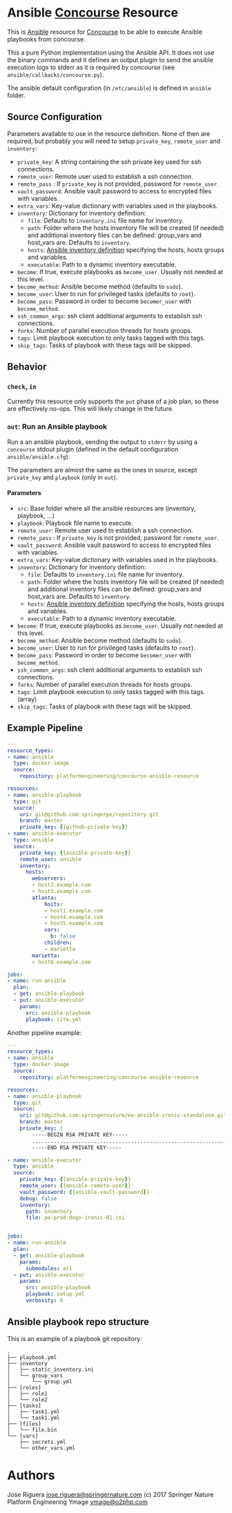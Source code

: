 # Ansible [Concourse](http://concourse.ci) Resource

This is [Ansible](https://www.ansible.com) resource for [Concourse](http://concourse.ci)
to be able to execute Ansible playbooks from concourse.

This a pure Python implementation using the Ansible API. It does not use the binary commands
and it defines an output plugin to send the ansible execution logs to stderr as it is
required by concourse (see `ansible/callbacks/concourse.py`).

The ansible default configuration (in `/etc/ansible`) is defined in `ansible` folder.


## Source Configuration

Parameters available to use in the resource definition. None of then are required, but
probably you will need to setup `private_key`, `remote_user` and `inventory`:

* `private_key`: A string containing the ssh private key used for ssh connections.
* `remote_user`: Remote user used to establish a ssh connection.
* `remote_pass` : If `private_key` is not provided, password for `remote_user`.
* `vault_password`: Ansible vault password to access to encrypted files with variables.
* `extra_vars`: Key-value dictionary with variables used in the playbooks.
* `inventory`: Dictionary for inventory definition:
  * `file`: Defaults to `inventory.ini` file name for inventory.
  * `path`: Folder where the hosts inventory file will be created (if needed) and additional inventory files can be defined: group_vars and host_vars are. Defaults to `inventory`.
  * `hosts`: [Ansible inventory definition](http://docs.ansible.com/ansible/latest/dev_guide/developing_inventory.html#script-conventions) specifying the hosts, hosts groups and variables.
  * `executable`: Path to a dynamic inventory executable.
* `become`: If true, execute playbooks as `become_user`. Usually not needed at this level.
* `become_method`: Ansible become method (defaults to `sudo`).
* `become_user`: User to run for privileged tasks (defaults to `root`).
* `become_pass`: Password in order to become `becomer_user` with `become_method`.
* `ssh_common_args`: ssh client additional arguments to establish ssh connections.
* `forks`: Number of parallel execution threads for hosts groups.
* `tags`: Limit playbook execution to only tasks tagged with this tags.
* `skip_tags`: Tasks of playbook with these tags will be skipped.


## Behavior

### `check`, `in`

Currently this resource only supports the `put` phase of a job plan, so these
are effectively no-ops. This will likely change in the future.

### `out`: Run an Ansible playbook

Run a an ansible playbook, sending the output to `stderr` by using a `concourse`
stdout plugin (defined in the default configuration `ansible/ansible.cfg`).

The parameters are almost the same as the ones in source, except `private_key`
and `playbook` (only in `out`).

#### Parameters

* `src`: Base folder where all the ansible resources are (inventory, playbook, ...)
* `playbook`: Playbook file name to execute.
* `remote_user`: Remote user used to establish a ssh connection.
* `remote_pass` : If `private_key` is not provided, password for `remote_user`.
* `vault_password`: Ansible vault password to access to encrypted files with variables.
* `extra_vars`: Key-value dictionary with variables used in the playbooks.
* `inventory`: Dictionary for inventory definition:
  * `file`: Defaults to `inventory.ini` file name for inventory.
  * `path`: Folder where the hosts inventory file will be created (if needed) and additional inventory files can be defined: group_vars and host_vars are. Defaults to `inventory`.
  * `hosts`: [Ansible inventory definition](http://docs.ansible.com/ansible/latest/dev_guide/developing_inventory.html#script-conventions) specifying the hosts, hosts groups and variables.
  * `executable`: Path to a dynamic inventory executable.
* `become`: If true, execute playbooks as `become_user`. Usually not needed at this level.
* `become_method`: Ansible become method (defaults to `sudo`).
* `become_user`: User to run for privileged tasks (defaults to `root`).
* `become_pass`: Password in order to become `becomer_user` with `become_method`.
* `ssh_common_args`: ssh client additional arguments to establish ssh connections.
* `forks`: Number of parallel execution threads for hosts groups.
* `tags`: Limit playbook execution to only tasks tagged with this tags. (array)
* `skip_tags`: Tasks of playbook with these tags will be skipped.


## Example Pipeline

```yml
---
resource_types:
- name: ansible
  type: docker-image
  source:
    repository: platformengineering/concourse-ansible-resource

resources:
- name: ansible-playbook
  type: git
  source:
    uri: git@github.com:springerpe/repository.git
    branch: master
    private_key: {{github-private-key}}
- name: ansible-executor
  type: ansible
  source:
    private_key: {{ansible-private-key}}
    remote_user: ansible
    inventory:
      hosts:
        webservers:
        - host2.example.com
        - host3.example.com
        atlanta:
            hosts:
            - host1.example.com
            - host4.example.com
            - host5.example.com
            vars:
              b: false
            children:
            - marietta
        marietta:
        - host6.example.com

jobs:
- name: run-ansible
  plan:
  - get: ansible-playbook
  - put: ansible-executor
    params:
      src: ansible-playbook
      playbook: site.yml
```

Another pipeline example:

```yml
---
resource_types:
- name: ansible
  type: docker-image
  source:
    repository: platformengineering/concourse-ansible-resource

resources:
- name: ansible-playbook
  type: git
  source:
    uri: git@github.com:springernature/ee-ansible-ironic-standalone.git
    branch: master
    private_key: |
        -----BEGIN RSA PRIVATE KEY-----
        ..................................................................
        -----END RSA PRIVATE KEY-----

- name: ansible-executor
  type: ansible
  source:
    private_key: {{ansible-private-key}}
    remote_user: {{ansible-remote-user}}
    vault_password: {{ansible-vault-password}}
    debug: false
    inventory:
      path: inventory
      file: pe-prod-dogo-ironic-01.ini


jobs:
- name: run-ansible
  plan:
  - get: ansible-playbook
    params:
      submodules: all
  - put: ansible-executor
    params:
      src: ansible-playbook
      playbook: setup.yml
      verbosity: 0
```


##  Ansible playbook repo structure

This is an example of a playbook git repository:

```
.
├── playbook.yml
├── inventory
│   ├── static_inventory.ini
│   └── group_vars
│       └── group.yml
├── [roles]
│   ├── role1
│   └── role2
├── [tasks]
│   ├── task1.yml
│   └── task1.yml
├── [files]
│   └── file.bin
└── [vars]
    ├── secrets.yml
    └── other_vars.yml
```

# Authors

Jose Riguera <jose.riguera@springernature.com>
(c) 2017 Springer Nature Platform Engineering
Ymage <ymage@o2php.com>
